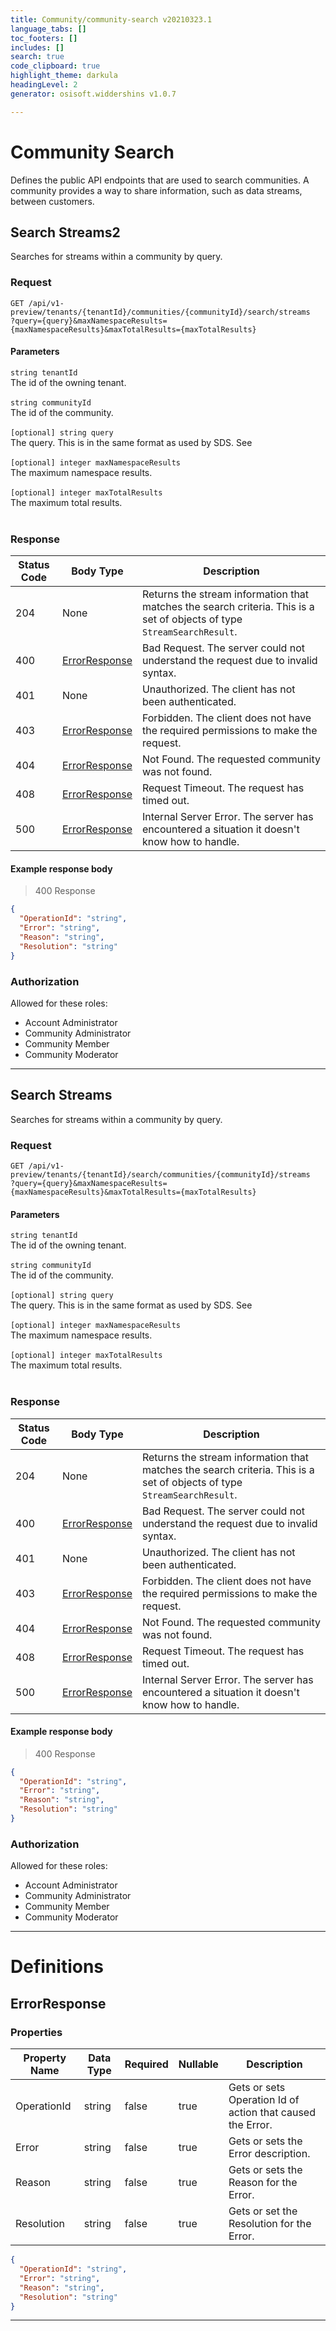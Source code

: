 ```yaml
---
title: Community/community-search v20210323.1
language_tabs: []
toc_footers: []
includes: []
search: true
code_clipboard: true
highlight_theme: darkula
headingLevel: 2
generator: osisoft.widdershins v1.0.7

---
```


# Community Search
Defines the public API endpoints that are used to search communities. A community provides a way to share information, such as data streams, between customers.

## Search Streams2

<a id="opIdCommunitySearch_Search Streams2"></a>

Searches for streams within a community by query.

### Request
```text 
GET /api/v1-preview/tenants/{tenantId}/communities/{communityId}/search/streams
?query={query}&maxNamespaceResults={maxNamespaceResults}&maxTotalResults={maxTotalResults}
```

#### Parameters

`string tenantId`
<br/>The id of the owning tenant.<br/><br/>`string communityId`
<br/>The id of the community.<br/><br/>
`[optional] string query`
<br/>The query. This is in the same format as used by SDS. See<br/><br/>`[optional] integer maxNamespaceResults`
<br/>The maximum namespace results.<br/><br/>`[optional] integer maxTotalResults`
<br/>The maximum total results.<br/><br/>

### Response

|Status Code|Body Type|Description|
|---|---|---|
|204|None|Returns the stream information that matches the search criteria. This is a set of objects of type `StreamSearchResult`.|
|400|[ErrorResponse](#schemaerrorresponse)|Bad Request. The server could not understand the request due to invalid syntax.|
|401|None|Unauthorized. The client has not been authenticated.|
|403|[ErrorResponse](#schemaerrorresponse)|Forbidden. The client does not have the required permissions to make the request.|
|404|[ErrorResponse](#schemaerrorresponse)|Not Found. The requested community was not found.|
|408|[ErrorResponse](#schemaerrorresponse)|Request Timeout. The request has timed out.|
|500|[ErrorResponse](#schemaerrorresponse)|Internal Server Error. The server has encountered a situation it doesn't know how to handle.|

#### Example response body
> 400 Response

```json
{
  "OperationId": "string",
  "Error": "string",
  "Reason": "string",
  "Resolution": "string"
}
```

### Authorization

Allowed for these roles: 
<ul>
<li>Account Administrator</li>
<li>Community Administrator</li>
<li>Community Member</li>
<li>Community Moderator</li>
</ul>

---

## Search Streams

<a id="opIdCommunitySearch_Search Streams"></a>

Searches for streams within a community by query.

### Request
```text 
GET /api/v1-preview/tenants/{tenantId}/search/communities/{communityId}/streams
?query={query}&maxNamespaceResults={maxNamespaceResults}&maxTotalResults={maxTotalResults}
```

#### Parameters

`string tenantId`
<br/>The id of the owning tenant.<br/><br/>`string communityId`
<br/>The id of the community.<br/><br/>
`[optional] string query`
<br/>The query. This is in the same format as used by SDS. See<br/><br/>`[optional] integer maxNamespaceResults`
<br/>The maximum namespace results.<br/><br/>`[optional] integer maxTotalResults`
<br/>The maximum total results.<br/><br/>

### Response

|Status Code|Body Type|Description|
|---|---|---|
|204|None|Returns the stream information that matches the search criteria. This is a set of objects of type `StreamSearchResult`.|
|400|[ErrorResponse](#schemaerrorresponse)|Bad Request. The server could not understand the request due to invalid syntax.|
|401|None|Unauthorized. The client has not been authenticated.|
|403|[ErrorResponse](#schemaerrorresponse)|Forbidden. The client does not have the required permissions to make the request.|
|404|[ErrorResponse](#schemaerrorresponse)|Not Found. The requested community was not found.|
|408|[ErrorResponse](#schemaerrorresponse)|Request Timeout. The request has timed out.|
|500|[ErrorResponse](#schemaerrorresponse)|Internal Server Error. The server has encountered a situation it doesn't know how to handle.|

#### Example response body
> 400 Response

```json
{
  "OperationId": "string",
  "Error": "string",
  "Reason": "string",
  "Resolution": "string"
}
```

### Authorization

Allowed for these roles: 
<ul>
<li>Account Administrator</li>
<li>Community Administrator</li>
<li>Community Member</li>
<li>Community Moderator</li>
</ul>

---
# Definitions

## ErrorResponse

<a id="schemaerrorresponse"></a>
<a id="schema_ErrorResponse"></a>
<a id="tocSerrorresponse"></a>
<a id="tocserrorresponse"></a>

### Properties

|Property Name|Data Type|Required|Nullable|Description|
|---|---|---|---|---|
|OperationId|string|false|true|Gets or sets Operation Id of action that caused the Error.|
|Error|string|false|true|Gets or sets the Error description.|
|Reason|string|false|true|Gets or sets the Reason for the Error.|
|Resolution|string|false|true|Gets or set the Resolution for the Error.|

```json
{
  "OperationId": "string",
  "Error": "string",
  "Reason": "string",
  "Resolution": "string"
}

```

---

